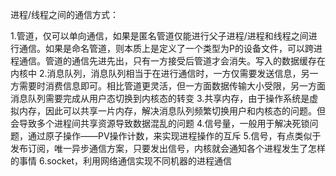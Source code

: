 进程/线程之间的通信方式：

1.管道，仅可以单向通信，如果是匿名管道仅能进行父子进程/进程和线程之间进行通信。如果是命名管道，则本质上是定义了一个类型为P的设备文件，可以跨进程通信。管道的通信先进先出，只有一方接受后管道才会消失。写入的数据缓存在内核中
2.消息队列，消息队列相当于在进行通信时，一方仅需要发送信息，另一方需要时消费信息即可。相比管道更灵活，但一方面数据传输大小受限，另一方面消息队列需要完成从用户态切换到内核态的转变
3.共享内存，由于操作系统是虚拟内存，因此可以共享一片内存，解决消息队列频繁切换用户和内核态的问题。但会导致多个进程间共享资源导致数据混乱的问题
4.信号量，一般用于解决死锁问题，通过原子操作——PV操作计数，来实现进程操作的互斥
5.信号，有点类似于发布订阅，唯一异步通信方案，只要发出信号，内核就会通知各个进程发生了怎样的事情
6.socket，利用网络通信实现不同机器的进程通信